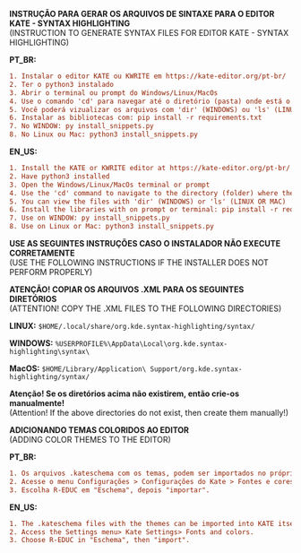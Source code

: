 **INSTRUÇÃO PARA GERAR OS ARQUIVOS DE SINTAXE PARA O EDITOR KATE - SYNTAX HIGHLIGHTING**\
(INSTRUCTION TO GENERATE SYNTAX FILES FOR EDITOR KATE - SYNTAX HIGHLIGHTING)

**PT_BR:**
```diff
1. Instalar o editor KATE ou KWRITE em https://kate-editor.org/pt-br/
2. Ter o python3 instalado
3. Abrir o terminal ou prompt do Windows/Linux/MacOs
4. Use o comando 'cd' para navegar até o diretório (pasta) onde está o arquivo install_snippets.py
5. Você poderá vizualizar os arquivos com 'dir' (WINDOWS) ou 'ls' (LINUX OU MAC)
6. Instalar as bibliotecas com: pip install -r requirements.txt
7. No WINDOW: py install_snippets.py
8. No Linux ou Mac: python3 install_snippets.py
```

**EN_US:**
```diff
1. Install the KATE or KWRITE editor at https://kate-editor.org/pt-br/
2. Have python3 installed
3. Open the Windows/Linux/MacOs terminal or prompt
4. Use the 'cd' command to navigate to the directory (folder) where the install_snippets.py file is located
5. You can view the files with 'dir' (WINDOWS) or 'ls' (LINUX OR MAC)
6. Install the libraries with on prompt or terminal: pip install -r requirements.txt
7. Use on WINDOW: py install_snippets.py
8. Use on Linux or Mac: python3 install_snippets.py
```

**USE AS SEGUINTES INSTRUÇÕES CASO O INSTALADOR NÃO EXECUTE CORRETAMENTE**\
(USE THE FOLLOWING INSTRUCTIONS IF THE INSTALLER DOES NOT PERFORM PROPERLY)

**ATENÇÃO! COPIAR OS ARQUIVOS .XML PARA OS SEGUINTES DIRETÓRIOS**\
(ATTENTION! COPY THE .XML FILES TO THE FOLLOWING DIRECTORIES)

**LINUX:** `$HOME/.local/share/org.kde.syntax-highlighting/syntax/`

**WINDOWS:** `%USERPROFILE%\AppData\Local\org.kde.syntax-highlighting\syntax\`

**MacOS:** `$HOME/Library/Application\ Support/org.kde.syntax-highlighting/syntax/`


**Atenção! Se os diretórios acima não existirem, então crie-os manualmente!**\
(Attention! If the above directories do not exist, then create them manually!)


**ADICIONANDO TEMAS COLORIDOS AO EDITOR**\
(ADDING COLOR THEMES TO THE EDITOR)

**PT_BR:**
```diff
1. Os arquivos .kateschema com os temas, podem ser importados no próprio KATE
2. Acesse o menu Configurações > Configurações do Kate > Fontes e cores.
3. Escolha R-EDUC em "Eschema", depois "importar".
```

**EN_US:** 
```diff
1. The .kateschema files with the themes can be imported into KATE itself
2. Access the Settings menu> Kate Settings> Fonts and colors.
3. Choose R-EDUC in "Eschema", then "import".
```
